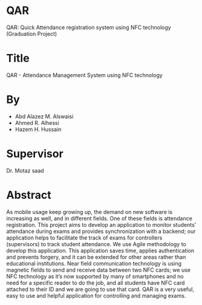 # QAR
QAR: Quick Attendance registration system using NFC technology (Graduation Project)

# Title
QAR - Attendance Management System using NFC technology

# By 
* Abd Alazez M. Alswaisi 
* Ahmed R. Alhessi 
* Hazem H. Hussain 

# Supervisor
Dr. Motaz saad


# Abstract 

As mobile usage keep growing up, the demand on new software is increasing as well, and in different fields. One of these fields is attendance registration. This project aims to develop an application to monitor students’ attendance during exams and provides synchronization with a backend; our application helps to facilitate the track of exams for controllers (supervisors) to track student attendance. We use Agile methodology to develop this application. This application saves time, applies authentication and prevents forgery, and it can be extended for other areas rather than educational institutions. Near field communication technology is using magnetic fields to send and receive data between two NFC cards; we use NFC technology as it’s now supported by many of smartphones and no need for a specific reader to do the job, and all students have NFC card attached to their ID and we are going to use that card. QAR is a very useful, easy to use and helpful application for controlling and managing exams.
